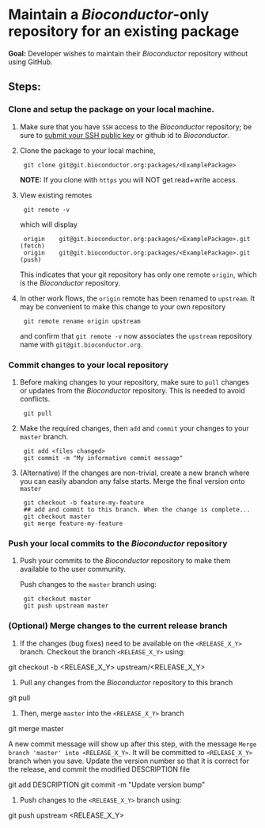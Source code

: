 # Maintain a _Bioconductor_-only repository for an existing package

__Goal:__ Developer wishes to maintain their _Bioconductor_ repository
without using GitHub.

## Steps:

### Clone and setup the package on your local machine.

1. Make sure that you have `SSH` access to the _Bioconductor_
   repository; be sure to [submit your SSH public key][submit-keys] or
   github id to _Bioconductor_.

1. Clone the package to your local machine,

        git clone git@git.bioconductor.org:packages/<ExamplePackage>

    __NOTE:__ If you clone with `https` you will NOT get read+write
    access.

1. View existing remotes

        git remote -v

    which will display

        origin    git@git.bioconductor.org:packages/<ExamplePackage>.git (fetch)
        origin    git@git.bioconductor.org:packages/<ExamplePackage>.git (push)

    This indicates that your git repository has only one remote
    `origin`, which is the _Bioconductor_ repository.

1. In other work flows, the `origin` remote has been renamed to
   `upstream`. It may be convenient to make this change to your own
   repository
   
        git remote rename origin upstream
        
    and confirm that `git remote -v` now associates the `upstream`
    repository name with `git@git.bioconductor.org`.

### Commit changes to your local repository

1. Before making changes to your repository, make sure to `pull`
   changes or updates from the _Bioconductor_ repository. This is
   needed to avoid conflicts.

        git pull

1. Make the required changes, then `add` and `commit` your changes to
   your `master` branch.

        git add <files changed>
        git commit -m "My informative commit message"

1. (Alternative) If the changes are non-trivial, create a new branch
   where you can easily abandon any false starts. Merge the final
   version onto `master`

        git checkout -b feature-my-feature
        ## add and commit to this branch. When the change is complete...
        git checkout master
        git merge feature-my-feature

### Push your local commits to the _Bioconductor_ repository

1. Push your commits to the _Bioconductor_ repository to make them
   available to the user community.

   Push changes to the `master` branch using:

        git checkout master
        git push upstream master


### (Optional) Merge changes to the current release branch


1. If the changes (bug fixes) need to be available on the
`<RELEASE_X_Y>` branch. Checkout the branch `<RELEASE_X_Y>` using:

git checkout -b <RELEASE_X_Y> upstream/<RELEASE_X_Y>

1. Pull any changes from the _Bioconductor_ repository to this branch

git pull

1.  Then, merge `master` into the `<RELEASE_X_Y>` branch

git merge master

A new commit message will show up after this step, with the
message `Merge branch 'master' into <RELEASE_X_Y>`. It will be
committed to `<RELEASE_X_Y>` branch when you save. Update the
version number so that it is correct for the release, and commit
the modified DESCRIPTION file

git add DESCRIPTION
git commit -m "Update version bump"

1. Push changes to the `<RELEASE_X_Y>` branch using:

git push upstream <RELEASE_X_Y>

[submit-keys]: https://git.bioconductor.org/BiocCredentials
